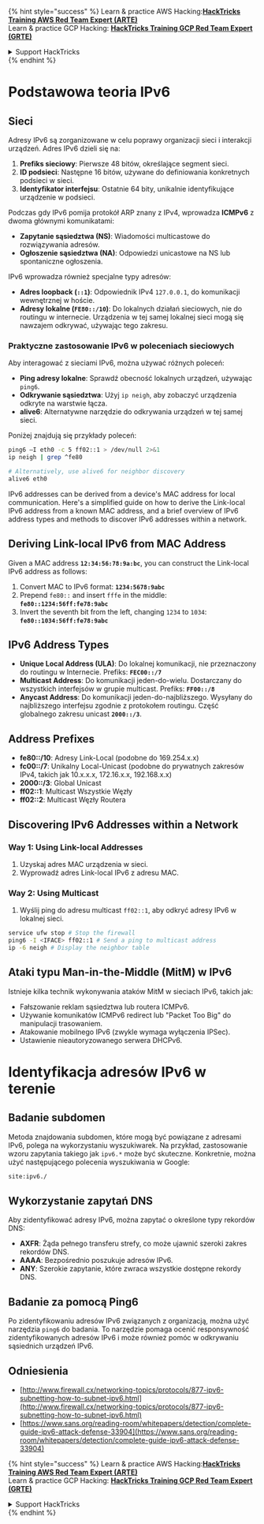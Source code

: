 {% hint style="success" %}
Learn & practice AWS Hacking:<img src="/.gitbook/assets/arte.png" alt="" data-size="line">[**HackTricks Training AWS Red Team Expert (ARTE)**](https://training.hacktricks.xyz/courses/arte)<img src="/.gitbook/assets/arte.png" alt="" data-size="line">\
Learn & practice GCP Hacking: <img src="/.gitbook/assets/grte.png" alt="" data-size="line">[**HackTricks Training GCP Red Team Expert (GRTE)**<img src="/.gitbook/assets/grte.png" alt="" data-size="line">](https://training.hacktricks.xyz/courses/grte)

<details>

<summary>Support HackTricks</summary>

* Check the [**subscription plans**](https://github.com/sponsors/carlospolop)!
* **Join the** 💬 [**Discord group**](https://discord.gg/hRep4RUj7f) or the [**telegram group**](https://t.me/peass) or **follow** us on **Twitter** 🐦 [**@hacktricks\_live**](https://twitter.com/hacktricks\_live)**.**
* **Share hacking tricks by submitting PRs to the** [**HackTricks**](https://github.com/carlospolop/hacktricks) and [**HackTricks Cloud**](https://github.com/carlospolop/hacktricks-cloud) github repos.

</details>
{% endhint %}


# Podstawowa teoria IPv6

## Sieci

Adresy IPv6 są zorganizowane w celu poprawy organizacji sieci i interakcji urządzeń. Adres IPv6 dzieli się na:

1. **Prefiks sieciowy**: Pierwsze 48 bitów, określające segment sieci.
2. **ID podsieci**: Następne 16 bitów, używane do definiowania konkretnych podsieci w sieci.
3. **Identyfikator interfejsu**: Ostatnie 64 bity, unikalnie identyfikujące urządzenie w podsieci.

Podczas gdy IPv6 pomija protokół ARP znany z IPv4, wprowadza **ICMPv6** z dwoma głównymi komunikatami:
- **Zapytanie sąsiedztwa (NS)**: Wiadomości multicastowe do rozwiązywania adresów.
- **Ogłoszenie sąsiedztwa (NA)**: Odpowiedzi unicastowe na NS lub spontaniczne ogłoszenia.

IPv6 wprowadza również specjalne typy adresów:
- **Adres loopback (`::1`)**: Odpowiednik IPv4 `127.0.0.1`, do komunikacji wewnętrznej w hoście.
- **Adresy lokalne (`FE80::/10`)**: Do lokalnych działań sieciowych, nie do routingu w internecie. Urządzenia w tej samej lokalnej sieci mogą się nawzajem odkrywać, używając tego zakresu.

### Praktyczne zastosowanie IPv6 w poleceniach sieciowych

Aby interagować z sieciami IPv6, można używać różnych poleceń:
- **Ping adresy lokalne**: Sprawdź obecność lokalnych urządzeń, używając `ping6`.
- **Odkrywanie sąsiedztwa**: Użyj `ip neigh`, aby zobaczyć urządzenia odkryte na warstwie łącza.
- **alive6**: Alternatywne narzędzie do odkrywania urządzeń w tej samej sieci.

Poniżej znajdują się przykłady poleceń:
```bash
ping6 –I eth0 -c 5 ff02::1 > /dev/null 2>&1
ip neigh | grep ^fe80

# Alternatively, use alive6 for neighbor discovery
alive6 eth0
```
IPv6 addresses can be derived from a device's MAC address for local communication. Here's a simplified guide on how to derive the Link-local IPv6 address from a known MAC address, and a brief overview of IPv6 address types and methods to discover IPv6 addresses within a network.

## **Deriving Link-local IPv6 from MAC Address**

Given a MAC address **`12:34:56:78:9a:bc`**, you can construct the Link-local IPv6 address as follows:

1. Convert MAC to IPv6 format: **`1234:5678:9abc`**
2. Prepend `fe80::` and insert `fffe` in the middle: **`fe80::1234:56ff:fe78:9abc`**
3. Invert the seventh bit from the left, changing `1234` to `1034`: **`fe80::1034:56ff:fe78:9abc`**

## **IPv6 Address Types**

- **Unique Local Address (ULA)**: Do lokalnej komunikacji, nie przeznaczony do routingu w Internecie. Prefiks: **`FEC00::/7`**
- **Multicast Address**: Do komunikacji jeden-do-wielu. Dostarczany do wszystkich interfejsów w grupie multicast. Prefiks: **`FF00::/8`**
- **Anycast Address**: Do komunikacji jeden-do-najbliższego. Wysyłany do najbliższego interfejsu zgodnie z protokołem routingu. Część globalnego zakresu unicast **`2000::/3`**.

## **Address Prefixes**
- **fe80::/10**: Adresy Link-Local (podobne do 169.254.x.x)
- **fc00::/7**: Unikalny Local-Unicast (podobne do prywatnych zakresów IPv4, takich jak 10.x.x.x, 172.16.x.x, 192.168.x.x)
- **2000::/3**: Global Unicast
- **ff02::1**: Multicast Wszystkie Węzły
- **ff02::2**: Multicast Węzły Routera

## **Discovering IPv6 Addresses within a Network**

### Way 1: Using Link-local Addresses
1. Uzyskaj adres MAC urządzenia w sieci.
2. Wyprowadź adres Link-local IPv6 z adresu MAC.

### Way 2: Using Multicast
1. Wyślij ping do adresu multicast `ff02::1`, aby odkryć adresy IPv6 w lokalnej sieci.
```bash
service ufw stop # Stop the firewall
ping6 -I <IFACE> ff02::1 # Send a ping to multicast address
ip -6 neigh # Display the neighbor table
```
## Ataki typu Man-in-the-Middle (MitM) w IPv6
Istnieje kilka technik wykonywania ataków MitM w sieciach IPv6, takich jak:

- Fałszowanie reklam sąsiedztwa lub routera ICMPv6.
- Używanie komunikatów ICMPv6 redirect lub "Packet Too Big" do manipulacji trasowaniem.
- Atakowanie mobilnego IPv6 (zwykle wymaga wyłączenia IPSec).
- Ustawienie nieautoryzowanego serwera DHCPv6.


# Identyfikacja adresów IPv6 w terenie

## Badanie subdomen
Metoda znajdowania subdomen, które mogą być powiązane z adresami IPv6, polega na wykorzystaniu wyszukiwarek. Na przykład, zastosowanie wzoru zapytania takiego jak `ipv6.*` może być skuteczne. Konkretnie, można użyć następującego polecenia wyszukiwania w Google:
```bash
site:ipv6./
```
## Wykorzystanie zapytań DNS
Aby zidentyfikować adresy IPv6, można zapytać o określone typy rekordów DNS:
- **AXFR**: Żąda pełnego transferu strefy, co może ujawnić szeroki zakres rekordów DNS.
- **AAAA**: Bezpośrednio poszukuje adresów IPv6.
- **ANY**: Szerokie zapytanie, które zwraca wszystkie dostępne rekordy DNS.

## Badanie za pomocą Ping6
Po zidentyfikowaniu adresów IPv6 związanych z organizacją, można użyć narzędzia `ping6` do badania. To narzędzie pomaga ocenić responsywność zidentyfikowanych adresów IPv6 i może również pomóc w odkrywaniu sąsiednich urządzeń IPv6.

## Odniesienia

* [http://www.firewall.cx/networking-topics/protocols/877-ipv6-subnetting-how-to-subnet-ipv6.html](http://www.firewall.cx/networking-topics/protocols/877-ipv6-subnetting-how-to-subnet-ipv6.html)
* [https://www.sans.org/reading-room/whitepapers/detection/complete-guide-ipv6-attack-defense-33904](https://www.sans.org/reading-room/whitepapers/detection/complete-guide-ipv6-attack-defense-33904)

{% hint style="success" %}
Learn & practice AWS Hacking:<img src="/.gitbook/assets/arte.png" alt="" data-size="line">[**HackTricks Training AWS Red Team Expert (ARTE)**](https://training.hacktricks.xyz/courses/arte)<img src="/.gitbook/assets/arte.png" alt="" data-size="line">\
Learn & practice GCP Hacking: <img src="/.gitbook/assets/grte.png" alt="" data-size="line">[**HackTricks Training GCP Red Team Expert (GRTE)**<img src="/.gitbook/assets/grte.png" alt="" data-size="line">](https://training.hacktricks.xyz/courses/grte)

<details>

<summary>Support HackTricks</summary>

* Check the [**subscription plans**](https://github.com/sponsors/carlospolop)!
* **Join the** 💬 [**Discord group**](https://discord.gg/hRep4RUj7f) or the [**telegram group**](https://t.me/peass) or **follow** us on **Twitter** 🐦 [**@hacktricks\_live**](https://twitter.com/hacktricks\_live)**.**
* **Share hacking tricks by submitting PRs to the** [**HackTricks**](https://github.com/carlospolop/hacktricks) and [**HackTricks Cloud**](https://github.com/carlospolop/hacktricks-cloud) github repos.

</details>
{% endhint %}
